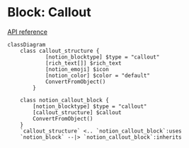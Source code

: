 # Block: Callout

[API reference](https://developers.notion.com/reference/block#callout)

```mermaid
classDiagram
    class callout_structure {
            [notion_blocktype] $type = "callout"
            [rich_text[]] $rich_text
            [notion_emoji] $icon
            [notion_color] $color = "default"
            ConvertFromObject()
        }

    class notion_callout_block {
        [notion_blocktype] $type = "callout"
        [callout_structure] $callout
        ConvertFromObject()
    }
    `callout_structure` <.. `notion_callout_block`:uses
    `notion_block` --|> `notion_callout_block`:inherits
```
